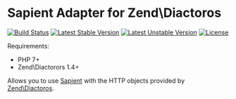 # Sapient Adapter for Zend\Diactoros

[![Build Status](https://travis-ci.org/paragonie/slim-sapient.svg?branch=master)](https://travis-ci.org/paragonie/slim-sapient)
[![Latest Stable Version](https://poser.pugx.org/paragonie/slim-sapient/v/stable)](https://packagist.org/packages/paragonie/slim-sapient)
[![Latest Unstable Version](https://poser.pugx.org/paragonie/slim-sapient/v/unstable)](https://packagist.org/packages/paragonie/slim-sapient)
[![License](https://poser.pugx.org/paragonie/slim-sapient/license)](https://packagist.org/packages/paragonie/slim-sapient)

Requirements:

* PHP 7+
* Zend\Diactorors 1.4+

Allows you to use [Sapient](https://github.com/paragonie/sapient) with the HTTP objects provided by
[Zend\Diactoros](https://github.com/zendframework/zend-diactoros).
